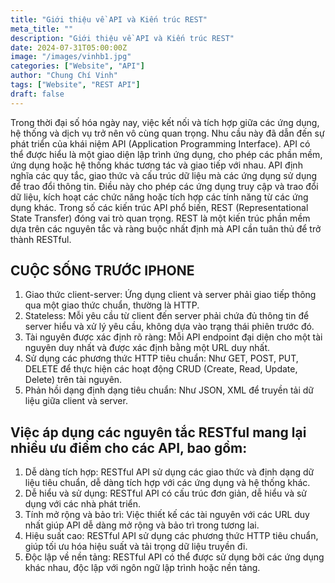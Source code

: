 ```yaml
---
title: "Giới thiệu về API và Kiến trúc REST"
meta_title: ""
description: "Giới thiệu về API và Kiến trúc REST"
date: 2024-07-31T05:00:00Z
image: "/images/vinhb1.jpg"
categories: ["Website", "API"]
author: "Chung Chí Vinh"
tags: ["Website", "REST API"]
draft: false
---
```


Trong thời đại số hóa ngày nay, việc kết nối và tích hợp giữa các ứng dụng, hệ thống và dịch vụ trở nên vô cùng quan trọng. Nhu cầu này đã dẫn đến sự phát triển của khái niệm API (Application Programming Interface).
API có thể được hiểu là một giao diện lập trình ứng dụng, cho phép các phần mềm, ứng dụng hoặc hệ thống khác tương tác và giao tiếp với nhau. API định nghĩa các quy tắc, giao thức và cấu trúc dữ liệu mà các ứng dụng sử dụng để trao đổi thông tin. Điều này cho phép các ứng dụng truy cập và trao đổi dữ liệu, kích hoạt các chức năng hoặc tích hợp các tính năng từ các ứng dụng khác.
Trong số các kiến trúc API phổ biến, REST (Representational State Transfer) đóng vai trò quan trọng. REST là một kiến trúc phần mềm dựa trên các nguyên tắc và ràng buộc nhất định mà API cần tuân thủ để trở thành RESTful.

## CUỘC SỐNG TRƯỚC IPHONE

1. Giao thức client-server: Ứng dụng client và server phải giao tiếp thông qua một giao thức chuẩn, thường là HTTP.
2. Stateless: Mỗi yêu cầu từ client đến server phải chứa đủ thông tin để server hiểu và xử lý yêu cầu, không dựa vào trạng thái phiên trước đó.
3. Tài nguyên được xác định rõ ràng: Mỗi API endpoint đại diện cho một tài nguyên duy nhất và được xác định bằng một URL duy nhất.
4. Sử dụng các phương thức HTTP tiêu chuẩn: Như GET, POST, PUT, DELETE để thực hiện các hoạt động CRUD (Create, Read, Update, Delete) trên tài nguyên.
5. Phản hồi dạng định dạng tiêu chuẩn: Như JSON, XML để truyền tải dữ liệu giữa client và server.

## Việc áp dụng các nguyên tắc RESTful mang lại nhiều ưu điểm cho các API, bao gồm:

1. Dễ dàng tích hợp: RESTful API sử dụng các giao thức và định dạng dữ liệu tiêu chuẩn, dễ dàng tích hợp với các ứng dụng và hệ thống khác.
2. Dễ hiểu và sử dụng: RESTful API có cấu trúc đơn giản, dễ hiểu và sử dụng với các nhà phát triển.
3. Tính mở rộng và bảo trì: Việc thiết kế các tài nguyên với các URL duy nhất giúp API dễ dàng mở rộng và bảo trì trong tương lai.
4. Hiệu suất cao: RESTful API sử dụng các phương thức HTTP tiêu chuẩn, giúp tối ưu hóa hiệu suất và tải trọng dữ liệu truyền đi.
5. Độc lập về nền tảng: RESTful API có thể được sử dụng bởi các ứng dụng khác nhau, độc lập với ngôn ngữ lập trình hoặc nền tảng.
